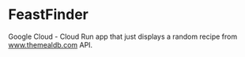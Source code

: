 # FeastFinder
Google Cloud - Cloud Run app that just displays a random recipe from www.themealdb.com API.
